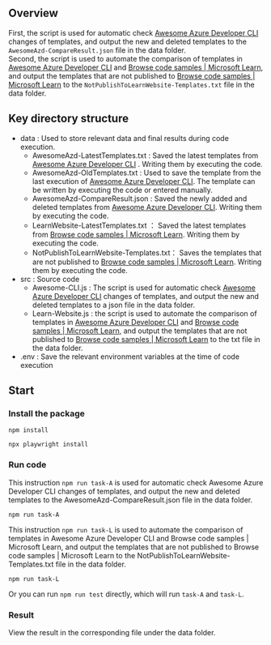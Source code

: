 ## Overview
First, the script is used for automatic check [Awesome Azure Developer CLI](https://azure.github.io/awesome-azd/?tags=msft) changes of templates, and output the new and deleted templates to the `AwesomeAzd-CompareResult.json` file in the data folder.   
Second, the script is used to automate the comparison of templates in [Awesome Azure Developer CLI](https://azure.github.io/awesome-azd/?tags=msft) and [Browse code samples | Microsoft Learn](https://learn.microsoft.com/en-us/samples/browse/?expanded=azure&languages=azdeveloper), and output the templates that are not published to [Browse code samples | Microsoft Learn](https://learn.microsoft.com/en-us/samples/browse/?expanded=azure&languages=azdeveloper) to the `NotPublishToLearnWebsite-Templates.txt` file in the data folder.

## Key directory structure

- data : Used to store relevant data and final results during code execution.
    - AwesomeAzd-LatestTemplates.txt : Saved the latest templates from [Awesome Azure Developer CLI](https://azure.github.io/awesome-azd/?tags=msft) . Writing them by executing the code.
    - AwesomeAzd-OldTemplates.txt : Used to save the template from the last execution of [Awesome Azure Developer CLI](https://azure.github.io/awesome-azd/?tags=msft). The template can be written by executing the code or entered manually.
    - AwesomeAzd-CompareResult.json : Saved the newly added and deleted templates from [Awesome Azure Developer CLI](https://azure.github.io/awesome-azd/?tags=msft). Writing them by executing the code.
    - LearnWebsite-LatestTemplates.txt ： Saved the latest templates from [Browse code samples | Microsoft Learn](https://learn.microsoft.com/en-us/samples/browse/?expanded=azure&languages=azdeveloper). Writing them by executing the code.
    - NotPublishToLearnWebsite-Templates.txt： Saves the templates that are not published to [Browse code samples | Microsoft Learn](https://learn.microsoft.com/en-us/samples/browse/?expanded=azure&languages=azdeveloper). Writing them by executing the code.
- src : Source code
    - Awesome-CLI.js : The script is used for automatic check [Awesome Azure Developer CLI](https://azure.github.io/awesome-azd/?tags=msft) changes of templates, and output the new and deleted templates to a json file in the data folder. 
    - Learn-Website.js : the script is used to automate the comparison of templates in [Awesome Azure Developer CLI](https://azure.github.io/awesome-azd/?tags=msft) and [Browse code samples | Microsoft Learn](https://learn.microsoft.com/en-us/samples/browse/?expanded=azure&languages=azdeveloper), and output the templates that are not published to [Browse code samples | Microsoft Learn](https://learn.microsoft.com/en-us/samples/browse/?expanded=azure&languages=azdeveloper) to the txt file in the data folder.
- .env : Save the relevant environment variables at the time of code execution


## Start
### Install the package
```
npm install

npx playwright install
```
### Run code
This instruction `npm run task-A` is used for automatic check Awesome Azure Developer CLI changes of templates, and output the new and deleted templates to the AwesomeAzd-CompareResult.json file in the data folder.

```
npm run task-A
```

This instruction `npm run task-L` is used to automate the comparison of templates in Awesome Azure Developer CLI and Browse code samples | Microsoft Learn, and output the templates that are not published to Browse code samples | Microsoft Learn to the NotPublishToLearnWebsite-Templates.txt file in the data folder.
```
npm run task-L
```

Or you can run `npm run test` directly, which will run `task-A` and `task-L`.

### Result 
View the result in the corresponding file under the data folder.